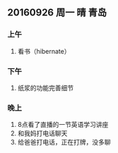 ## 20160926 周一  晴  青岛

### 上午

1. 看书（hibernate） 

### 下午

1. 纸浆的功能完善细节

### 晚上

1. 8点看了直播的一节英语学习讲座
2. 和我妈打电话聊天
3. 给爸爸打电话，正在打牌，没多聊

